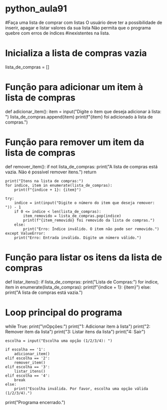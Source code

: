# python_aula91
#Faça uma lista de comprar com listas O usuário deve ter a possibilidade de inserir, apagar e listar valores da sua lista Não permita que o programa quebre com  erros de índices #inexistentes na lista.

# Inicializa a lista de compras vazia
lista_de_compras = []

# Função para adicionar um item à lista de compras
def adicionar_item():
    item = input("Digite o item que deseja adicionar à lista: ")
    lista_de_compras.append(item)
    print(f"{item} foi adicionado à lista de compras.")

# Função para remover um item da lista de compras
def remover_item():
    if not lista_de_compras:
        print("A lista de compras está vazia. Não é possível remover itens.")
        return
    
    print("Itens na lista de compras:")
    for indice, item in enumerate(lista_de_compras):
        print(f"{indice + 1}: {item}")
    
    try:
        indice = int(input("Digite o número do item que deseja remover: ")) - 1
        if 0 <= indice < len(lista_de_compras):
            item_removido = lista_de_compras.pop(indice)
            print(f"{item_removido} foi removido da lista de compras.")
        else:
            print("Erro: Índice inválido. O item não pode ser removido.")
    except ValueError:
        print("Erro: Entrada inválida. Digite um número válido.")

# Função para listar os itens da lista de compras
def listar_itens():
    if lista_de_compras:
        print("Lista de Compras:")
        for indice, item in enumerate(lista_de_compras):
            print(f"{indice + 1}: {item}")
    else:
        print("A lista de compras está vazia.")

# Loop principal do programa
while True:
    print("\nOpções:")
    print("1: Adicionar item à lista")
    print("2: Remover item da lista")
    print("3: Listar itens da lista")
    print("4: Sair")

    escolha = input("Escolha uma opção (1/2/3/4): ")

    if escolha == '1':
        adicionar_item()
    elif escolha == '2':
        remover_item()
    elif escolha == '3':
        listar_itens()
    elif escolha == '4':
        break
    else:
        print("Escolha inválida. Por favor, escolha uma opção válida (1/2/3/4).")

print("Programa encerrado.")
